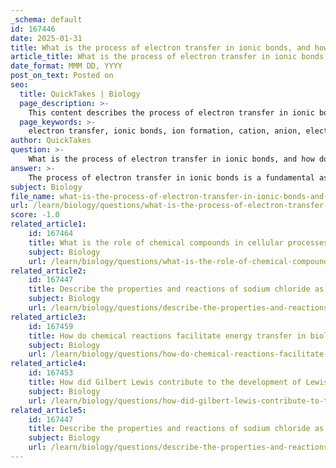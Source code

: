 ```yaml
---
_schema: default
id: 167446
date: 2025-01-31
title: What is the process of electron transfer in ionic bonds, and how does it lead to ion formation?
article_title: What is the process of electron transfer in ionic bonds, and how does it lead to ion formation?
date_format: MMM DD, YYYY
post_on_text: Posted on
seo:
  title: QuickTakes | Biology
  page_description: >-
    This content describes the process of electron transfer in ionic bonds, detailing how metals and non-metals interact to form cations and anions, leading to the formation of stable ionic compounds like sodium chloride.
  page_keywords: >-
    electron transfer, ionic bonds, ion formation, cation, anion, electrostatic attraction, sodium chloride, ionic compounds, valence electrons, metals, non-metals
author: QuickTakes
question: >-
    What is the process of electron transfer in ionic bonds, and how does it lead to ion formation?
answer: >-
    The process of electron transfer in ionic bonds is a fundamental aspect of how these bonds are formed, leading to the creation of ions. Here’s a detailed explanation of this process:\n\n### Electron Transfer in Ionic Bonds\n\n1. **Nature of Ionic Bonds**: Ionic bonds typically form between metals and non-metals. Metals, which have a tendency to lose electrons, will donate one or more of their valence electrons to non-metals, which tend to gain electrons.\n\n2. **Formation of Ions**:\n   - **Cation Formation**: When a metal atom loses electrons, it becomes a positively charged ion known as a cation. For example, sodium (Na), which has one electron in its outermost shell, will lose this electron to achieve a stable electron configuration similar to that of neon. This loss results in the formation of a sodium cation (Na⁺).\n   - **Anion Formation**: Conversely, when a non-metal atom gains electrons, it becomes a negatively charged ion known as an anion. For instance, chlorine (Cl), which has seven electrons in its outer shell, will gain an electron to complete its octet, achieving a stable electron configuration similar to that of argon. This gain results in the formation of a chloride anion (Cl⁻).\n\n3. **Example of Ionic Bond Formation**: A classic example of this process is the formation of sodium chloride (NaCl):\n   - Sodium (Na) donates one electron to chlorine (Cl).\n   - This transfer results in the formation of Na⁺ (sodium cation) and Cl⁻ (chloride anion).\n   - The electrostatic attraction between these oppositely charged ions (Na⁺ and Cl⁻) leads to the formation of the ionic bond, creating the compound sodium chloride.\n\n4. **Electrostatic Attraction**: The stability of ionic bonds is largely due to the strong electrostatic forces of attraction between the positively charged cations and negatively charged anions. This attraction holds the ions together in a lattice structure, which is characteristic of ionic compounds.\n\n5. **Properties of Ionic Compounds**: Ionic compounds, such as NaCl, typically exhibit high melting and boiling points due to the strong ionic bonds formed by the electrostatic interactions between the ions. They also tend to be soluble in water and conduct electricity when dissolved or molten, as the ions are free to move.\n\nIn summary, the process of electron transfer in ionic bonds involves the donation of electrons from metals to non-metals, resulting in the formation of cations and anions. The electrostatic attraction between these charged ions is what constitutes the ionic bond, leading to the formation of stable ionic compounds.
subject: Biology
file_name: what-is-the-process-of-electron-transfer-in-ionic-bonds-and-how-does-it-lead-to-ion-formation.md
url: /learn/biology/questions/what-is-the-process-of-electron-transfer-in-ionic-bonds-and-how-does-it-lead-to-ion-formation
score: -1.0
related_article1:
    id: 167464
    title: What is the role of chemical compounds in cellular processes?
    subject: Biology
    url: /learn/biology/questions/what-is-the-role-of-chemical-compounds-in-cellular-processes
related_article2:
    id: 167447
    title: Describe the properties and reactions of sodium chloride as a common ionic compound.
    subject: Biology
    url: /learn/biology/questions/describe-the-properties-and-reactions-of-sodium-chloride-as-a-common-ionic-compound
related_article3:
    id: 167459
    title: How do chemical reactions facilitate energy transfer in biological systems?
    subject: Biology
    url: /learn/biology/questions/how-do-chemical-reactions-facilitate-energy-transfer-in-biological-systems
related_article4:
    id: 167453
    title: How did Gilbert Lewis contribute to the development of Lewis dot structures?
    subject: Biology
    url: /learn/biology/questions/how-did-gilbert-lewis-contribute-to-the-development-of-lewis-dot-structures
related_article5:
    id: 167447
    title: Describe the properties and reactions of sodium chloride as a common ionic compound.
    subject: Biology
    url: /learn/biology/questions/describe-the-properties-and-reactions-of-sodium-chloride-as-a-common-ionic-compound
---
```


&nbsp;